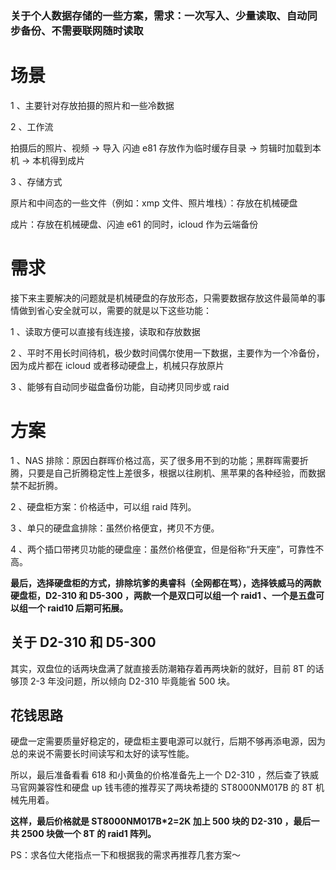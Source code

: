 ### 关于个人数据存储的一些方案，需求：一次写入、少量读取、自动同步备份、不需要联网随时读取

# 场景

1 、主要针对存放拍摄的照片和一些冷数据

2 、工作流

拍摄后的照片、视频 -> 导入 闪迪 e81 存放作为临时缓存目录 -> 剪辑时加载到本机 -> 本机得到成片

3 、存储方式

原片和中间态的一些文件（例如：xmp 文件、照片堆栈）：存放在机械硬盘

成片：存放在机械硬盘、闪迪 e61 的同时，icloud 作为云端备份



# 需求

接下来主要解决的问题就是机械硬盘的存放形态，只需要数据存放这件最简单的事情做到省心安全就可以，需要的就是以下这些功能：

1 、读取方便可以直接有线连接，读取和存放数据

2 、平时不用长时间待机，极少数时间偶尔使用一下数据，主要作为一个冷备份，因为成片都在 icloud 或者移动硬盘上，机械只存放原片

3 、能够有自动同步磁盘备份功能，自动拷贝同步或 raid



# 方案

1 、NAS 排除：原因白群晖价格过高，买了很多用不到的功能；黑群晖需要折腾，只要是自己折腾稳定性上差很多，根据以往刷机、黑苹果的各种经验，而数据禁不起折腾。

2 、硬盘柜方案：价格适中，可以组 raid 阵列。

3 、单只的硬盘盒排除：虽然价格便宜，拷贝不方便。

4 、两个插口带拷贝功能的硬盘座：虽然价格便宜，但是俗称“升天座”，可靠性不高。

**最后，选择硬盘柜的方式，排除坑爹的奥睿科（全网都在骂），选择铁威马的两款硬盘柜，D2-310 和 D5-300 ，两款一个是双口可以组一个 raid1 、一个是五盘可以组一个 raid10 后期可拓展。**



## 关于 D2-310 和 D5-300

其实，双盘位的话两块盘满了就直接丢防潮箱存着再两块新的就好，目前 8T 的话够顶 2-3 年没问题，所以倾向 D2-310 毕竟能省 500 块。



##  花钱思路

硬盘一定需要质量好稳定的，硬盘柜主要电源可以就行，后期不够再添电源，因为总的来说不需要长时间读写和太好的读写性能。



所以，最后准备看看 618 和小黄鱼的价格准备先上一个 D2-310 ，然后查了铁威马官网兼容性和硬盘 up 钱韦德的推荐买了两块希捷的 ST8000NM017B 的 8T 机械先用着。



**这样，最后价格就是 ST8000NM017B*2=2K 加上 500 块的 D2-310 ，最后一共 2500 块做一个 8T 的 raid1 阵列。**



PS：求各位大佬指点一下和根据我的需求再推荐几套方案～

